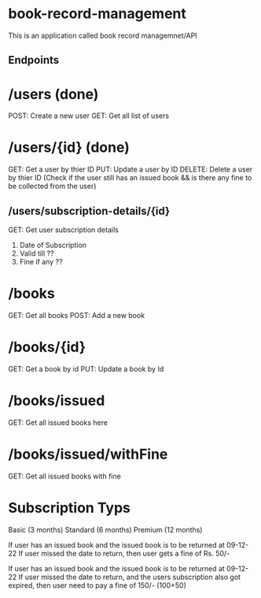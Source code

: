 # book-record-management
This is an application called book record managemnet/API

## Endpoints
# /users (done)
POST: Create a new user 
GET: Get all list of users

# /users/{id} (done)
GET: Get a user by thier ID 
PUT: Update a user by ID 
DELETE: Delete a user by thier ID (Check if the user still has an issued book && is there any fine to be collected from the user)



<!-- comeplex -->
## /users/subscription-details/{id}
GET: Get user subscription details
1. Date of Subscription
2. Valid till ??
3. Fine if any ??

# /books
GET: Get all books
POST: Add a new book

# /books/{id}
GET: Get a book by id
PUT: Update a book by Id

# /books/issued
GET: Get all issued books here

<!-- its assignment -->
# /books/issued/withFine
GET: Get all issued books with fine

# Subscription Typs
Basic (3 months) 
Standard (6 months)
 Premium (12 months)

If user has an issued book and the issued book is to be returned at 09-12-22 If user missed the date to return, then user gets a fine of Rs. 50/-

If user has an issued book and the issued book is to be returned at 09-12-22 If user missed the date to return, and the users subscription also got expired, then user need to pay a fine of 150/- (100+50)

